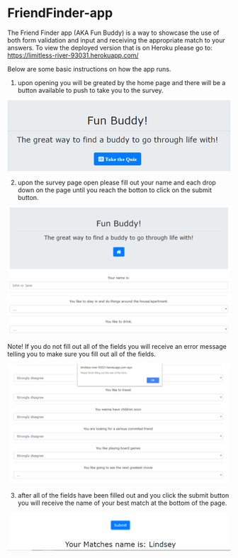 # FriendFinder-app


The Friend Finder app (AKA Fun Buddy) is a way to showcase the use of both form validation and input and receiving the appropriate match to your answers. To view the deployed version that is on Heroku please go to: https://limitless-river-93031.herokuapp.com/

Below are some basic instructions on how the app runs.

1. upon opening you will be greated by the home page and there will be a button available to push to take you to the survey.

![alt text](images/HomePage.PNG)

2. upon the survey page open please fill out your name and each drop down on the page until you reach the botton to click on the submit button.

![alt text](images/SurveyPage.PNG)

Note! If you do not fill out all of the fields you will receive an error message telling you to make sure you fill out all of the fields.

![alt text](images/ErrorMessage.PNG)

3. after all of the fields have been filled out and you click the submit button you will receive the name of your best match at the bottom of the page.

![alt text](images/Result.PNG)
